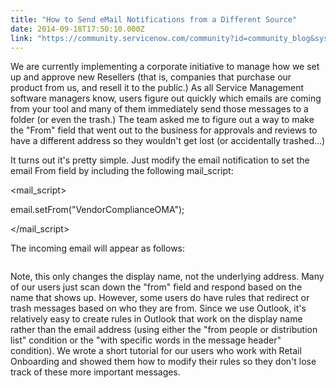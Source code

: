 ```yaml
---
title: "How to Send eMail Notifications from a Different Source"
date: 2014-09-18T17:50:10.000Z
link: "https://community.servicenow.com/community?id=community_blog&sys_id=b5ec6e65dbd0dbc01dcaf3231f96192f"
---
```

<p>We are currently implementing a corporate initiative to manage how we set up and approve new Resellers (that is, companies that purchase our product from us, and resell it to the public.) As all Service Management software managers know, users figure out quickly which emails are coming from your tool and many of them immediately send those messages to a folder (or even the trash.) The team asked me to figure out a way to make the "From" field that went out to the business for approvals and reviews to have a different address so they wouldn't get lost (or accidentally trashed...)</p><p>It turns out it's pretty simple. Just modify the email notification to set the email From field by including the following mail_script:</p><p></p><p>&lt;mail_script&gt;</p><p>email.setFrom("VendorComplianceOMA");</p><p>&lt;/mail_script&gt;</p><p></p><p>The incoming email will appear as follows:</p><p><img  alt="" class="image-0 jiveImage" src="d8b0ed4edb9c1b04ed6af3231f961971.iix" style="max-width: 1200px; max-height: 900px;"/></p><p>Note, this only changes the display name, not the underlying address. Many of our users just scan down the "from" field and respond based on the name that shows up. However, some users do have rules that redirect or trash messages based on who they are from. Since we use Outlook, it's relatively easy to create rules in Outlook that work on the display name rather than the email address (using either the "from people or distribution list" condition or the "with specific words in the message header" condition). We wrote a short tutorial for our users who work with Retail Onboarding and showed them how to modify their rules so they don't lose track of these more important messages.</p>